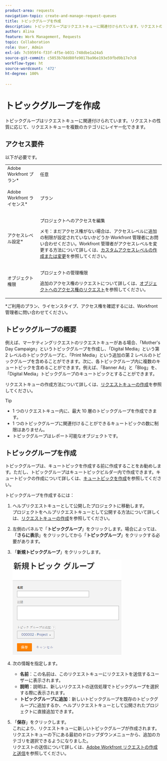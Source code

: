 ```yaml
---
product-area: requests
navigation-topic: create-and-manage-request-queues
title: トピックグループを作成
description: トピックグループはリクエストキューに関連付けられています。リクエストの性質に応じて、リクエストキューを複数のカテゴリにレイヤー化できます。
author: Alina
feature: Work Management, Requests
topic: Collaboration
role: User, Admin
exl-id: 7c5959f4-f33f-4f5e-b031-748dbe1a24a5
source-git-commit: c5053b78dd80fe9017ba96e193e59fbd9b17e7c8
workflow-type: ht
source-wordcount: '472'
ht-degree: 100%

---
```


# トピックグループを作成

トピックグループはリクエストキューに関連付けられています。リクエストの性質に応じて、リクエストキューを複数のカテゴリにレイヤー化できます。

## アクセス要件

以下が必要です。

<table style="table-layout:auto"> 
 <col> 
 <col> 
 <tbody> 
  <tr> 
   <td role="rowheader">Adobe Workfront プラン*</td> 
   <td> <p>任意 </p> </td> 
  </tr> 
  <tr> 
   <td role="rowheader"> <p role="rowheader">Adobe Workfront ライセンス*</p> </td> 
   <td> <p>プラン </p> </td> 
  </tr> 
  <tr> 
   <td role="rowheader">アクセスレベル設定*</td> 
   <td> <p>プロジェクトへのアクセスを編集</p> <p>メモ：まだアクセス権がない場合は、アクセスレベルに追加の制限が設定されていないかどうか Workfront 管理者にお問い合わせください。Workfront 管理者がアクセスレベルを変更する方法について詳しくは、<a href="../../../administration-and-setup/add-users/configure-and-grant-access/create-modify-access-levels.md" class="MCXref xref">カスタムアクセスレベルの作成または変更</a>を参照してください。</p> </td> 
  </tr> 
  <tr> 
   <td role="rowheader">オブジェクト権限</td> 
   <td> <p> プロジェクトの管理権限</p> <p>追加のアクセス権のリクエストについて詳しくは、<a href="../../../workfront-basics/grant-and-request-access-to-objects/request-access.md" class="MCXref xref">オブジェクトへのアクセス権のリクエスト</a>を参照してください。</p> </td> 
  </tr> 
 </tbody> 
</table>

&#42;ご利用のプラン、ライセンスタイプ、アクセス権を確認するには、Workfront 管理者に問い合わせてください。

## トピックグループの概要

例えば、マーケティングリクエストのリクエストキューがある場合、「Mother&#39;s Day Campaign」というトピックグループを作成し、「Digital Media」という第 2 レベルのトピックグループと、「Print Media」という追加の第 2 レベルのトピックグループを含めることができます。次に、各トピックグループ内に複数のキュートピックを含めることができます。例えば、「Banner Ad」と「Blog」を、「Digital Media」トピックグループのキュートピックとすることができます。

リクエストキューの作成方法について詳しくは、[リクエストキューの作成](../../../manage-work/requests/create-and-manage-request-queues/create-request-queue.md)を参照してください。

>[!TIP]
>
>* 1 つのリクエストキュー内に、最大 10 層のトピックグループを作成できます。
>* 1 つのトピックグループに関連付けることができるキュートピックの数に制限はありません。
>* トピックグループはレポート可能なオブジェクトです。
>

## トピックグループを作成

トピックグループは、キュートピックを作成する前に作成することをお勧めします。ただし、トピックグループはキュートピックビルダー内で作成できます。キュートピックの作成について詳しくは、[キュートピックを作成](../../../manage-work/requests/create-and-manage-request-queues/create-queue-topics.md)を参照してください。

トピックグループを作成するには：

1. ヘルプリクエストキューとして公開したプロジェクトに移動します。\
   プロジェクトをヘルプリクエストキューとして公開する方法について詳しくは、[リクエストキューの作成](../../../manage-work/requests/create-and-manage-request-queues/create-request-queue.md)を参照してください。

1. 左側のパネルで「**トピックグループ**」をクリックします。場合によっては、「**さらに表示**」をクリックしてから「**トピックグループ**」をクリックする必要があります。
1. 「**新規トピックグループ**」をクリックします。

   ![](assets/new-topic-group-box-nwe-350x306.png)

1. 次の情報を指定します。

   * **名前**：この名前は、このリクエストキューにリクエストを送信するユーザーに表示されます。
   * **説明**：説明は、新しいリクエストの送信処理でトピックグループを選択する際に表示されます。
   * **トピックグループに追加**：新しいトピックグループを既存のトピックグループに追加するか、ヘルプリクエストキューとして公開されたプロジェクトに直接追加できます。

1. 「**保存**」をクリックします。\
   これにより、リクエストキューに新しいトピックグループが作成されます。リクエストキューの下にある最初のドロップダウンメニューから、追加のカテゴリを選択できるようになりました。\
   リクエストの送信について詳しくは、[Adobe Workfront リクエストの作成と送信](../../../manage-work/requests/create-requests/create-submit-requests.md)を参照してください。
